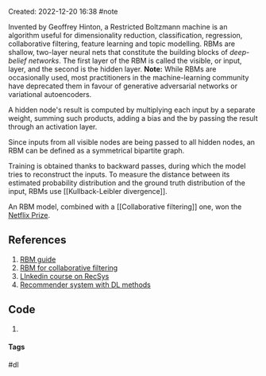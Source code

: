 Created: 2022-12-20 16:38
#note

Invented by Geoffrey Hinton, a Restricted Boltzmann machine is an algorithm useful for dimensionality reduction, classification, regression, collaborative filtering, feature learning and topic modelling.
RBMs are shallow, two-layer neural nets that constitute the building blocks of _deep-belief networks_. The first layer of the RBM is called the visible, or input, layer, and the second is the hidden layer. 
**Note:** While RBMs are occasionally used, most practitioners in the machine-learning community have deprecated them in favour of generative adversarial networks or variational autoencoders. 

A hidden node's result is computed by multiplying each input by a separate weight, summing such products, adding a bias and the by passing the result through an activation layer.

Since inputs from all visible nodes are being passed to all hidden nodes, an RBM can be defined as a symmetrical bipartite graph.

Training is obtained thanks to backward passes, during which the model tries to reconstruct the inputs. To measure the distance between its estimated probability distribution and the ground truth distribution of the input, RBMs use [[Kullback-Leibler divergence]].

An RBM model, combined with a [[Collaborative filtering]] one, won the [Netflix Prize](https://en.wikipedia.org/wiki/Netflix_Prize).

## References
1. [RBM guide](https://wiki.pathmind.com/restricted-boltzmann-machine)
2. [RBM for collaborative filtering](https://dl.acm.org/doi/10.1145/1273496.1273596)
3. [LInkedin course on RecSys](https://www.linkedin.com/learning/building-recommender-systems-with-machine-learning-and-ai/restricted-boltzmann-machines-rbms?autoSkip=true&autoplay=true&resume=false)
4. [Recommender system with DL methods](https://medium.com/sciforce/deep-learning-based-recommender-systems-b61a5ddd5456)

## Code
1. 

#### Tags
#dl
